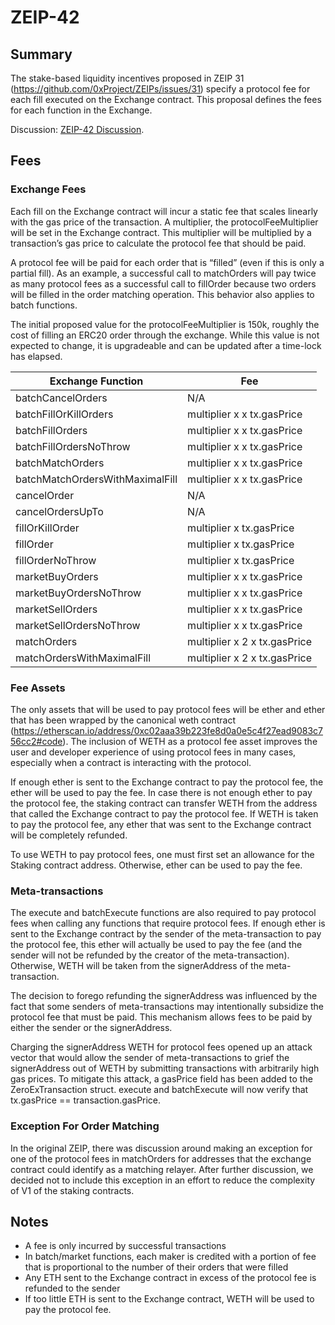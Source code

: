 # ZEIP-42

## Summary

The stake-based liquidity incentives proposed in ZEIP 31 (https://github.com/0xProject/ZEIPs/issues/31) specify a protocol fee for each fill executed on the Exchange contract. This proposal defines the fees for each function in the Exchange.

Discussion: [ZEIP-42 Discussion](https://github.com/0xProject/ZEIPs/issues/42).

## Fees

### Exchange Fees

Each fill on the Exchange contract will incur a static fee that scales linearly with the gas price of the transaction. A multiplier, the protocolFeeMultiplier will be set in the Exchange contract. This multiplier will be multiplied by a transaction’s gas price to calculate the protocol fee that should be paid.

A protocol fee will be paid for each order that is “filled” (even if this is only a partial fill). As an example, a successful call to matchOrders will pay twice as many protocol fees as a successful call to fillOrder because two orders will be filled in the order matching operation. This behavior also applies to batch functions.

The initial proposed value for the protocolFeeMultiplier is 150k, roughly the cost of filling an ERC20 order through the exchange. While this value is not expected to change, it is upgradeable and can be updated after a time-lock has elapsed.

| Exchange Function               | Fee                                                  |
| ------------------------------- | ---------------------------------------------------- |
| batchCancelOrders               | N/A                                                  |
| batchFillOrKillOrders           | multiplier x <number of orders filled> x tx.gasPrice |
| batchFillOrders                 | multiplier x <number of orders filled> x tx.gasPrice |
| batchFillOrdersNoThrow          | multiplier x <number of orders filled> x tx.gasPrice |
| batchMatchOrders                | multiplier x <number of orders filled> x tx.gasPrice |
| batchMatchOrdersWithMaximalFill | multiplier x <number of orders filled> x tx.gasPrice |
| cancelOrder                     | N/A                                                  |
| cancelOrdersUpTo                | N/A                                                  |
| fillOrKillOrder                 | multiplier x tx.gasPrice                             |
| fillOrder                       | multiplier x tx.gasPrice                             |
| fillOrderNoThrow                | multiplier x tx.gasPrice                             |
| marketBuyOrders                 | multiplier x <number of orders filled> x tx.gasPrice |
| marketBuyOrdersNoThrow          | multiplier x <number of orders filled> x tx.gasPrice |
| marketSellOrders                | multiplier x <number of orders filled> x tx.gasPrice |
| marketSellOrdersNoThrow         | multiplier x <number of orders filled> x tx.gasPrice |
| matchOrders                     | multiplier x 2 x tx.gasPrice                         |
| matchOrdersWithMaximalFill      | multiplier x 2 x tx.gasPrice                         |

### Fee Assets

The only assets that will be used to pay protocol fees will be ether and ether that has been wrapped by the canonical weth contract (https://etherscan.io/address/0xc02aaa39b223fe8d0a0e5c4f27ead9083c756cc2#code). The inclusion of WETH as a protocol fee asset improves the user and developer experience of using protocol fees in many cases, especially when a contract is interacting with the protocol.

If enough ether is sent to the Exchange contract to pay the protocol fee, the ether will be used to pay the fee. In case there is not enough ether to pay the protocol fee, the staking contract can transfer WETH from the address that called the Exchange contract to pay the protocol fee. If WETH is taken to pay the protocol fee, any ether that was sent to the Exchange contract will be completely refunded.

To use WETH to pay protocol fees, one must first set an allowance for the Staking contract address. Otherwise, ether can be used to pay the fee.

### Meta-transactions

The execute and batchExecute functions are also required to pay protocol fees when calling any functions that require protocol fees. If enough ether is sent to the Exchange contract by the sender of the meta-transaction to pay the protocol fee, this ether will actually be used to pay the fee (and the sender will not be refunded by the creator of the meta-transaction). Otherwise, WETH will be taken from the signerAddress of the meta-transaction.

The decision to forego refunding the signerAddress was influenced by the fact that some senders of meta-transactions may intentionally subsidize the protocol fee that must be paid. This mechanism allows fees to be paid by either the sender or the signerAddress.

Charging the signerAddress WETH for protocol fees opened up an attack vector that would allow the sender of meta-transactions to grief the signerAddress out of WETH by submitting transactions with arbitrarily high gas prices. To mitigate this attack, a gasPrice field has been added to the ZeroExTransaction struct. execute and batchExecute will now verify that tx.gasPrice == transaction.gasPrice.

### Exception For Order Matching

In the original ZEIP, there was discussion around making an exception for one of the protocol fees in matchOrders for addresses that the exchange contract could identify as a matching relayer. After further discussion, we decided not to include this exception in an effort to reduce the complexity of V1 of the staking contracts.

## Notes

- A fee is only incurred by successful transactions
- In batch/market functions, each maker is credited with a portion of fee that is proportional to the number of their orders that were filled
- Any ETH sent to the Exchange contract in excess of the protocol fee is refunded to the sender
- If too little ETH is sent to the Exchange contract, WETH will be used to pay the protocol fee.
